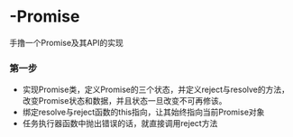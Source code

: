 # -Promise
手撸一个Promise及其API的实现


### 第一步
- 实现Promise类，定义Promise的三个状态，并定义reject与resolve的方法，改变Promise状态和数据，并且状态一旦改变不可再修该。
- 绑定resolve与reject函数的this指向，让其始终指向当前Promise对象
- 任务执行器函数中抛出错误的话，就直接调用reject方法